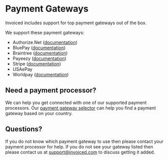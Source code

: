 # Payment Gateways

Invoiced includes support for top payment gateways out of the box.

We support these payment gateways:
- Authorize.Net ([documentation](/docs/integrations/authorizenet))
- BluePay ([documentation](/docs/integrations/bluepay))
- Braintree ([documentation](/docs/integrations/braintree))
- Payeezy ([documentation](/docs/integrations/payeezy))
- Stripe ([documentation](/docs/integrations/stripe))
- USAePay
- Worldpay ([documentation](/docs/integrations/worldpay))

## Need a payment processor?

We can help you get connected with one of our supported payment processors. Our [payment gateway selector](https://invoiced.com/gateways) can help you find a payment gateway based on your country.

## Questions?

If you do not know which payment gateway to use then please contact your payment processor for help. If you do not see your gateway listed then please contact us at [support@invoiced.com](mailto:support@invoiced.com) to discuss getting it added.